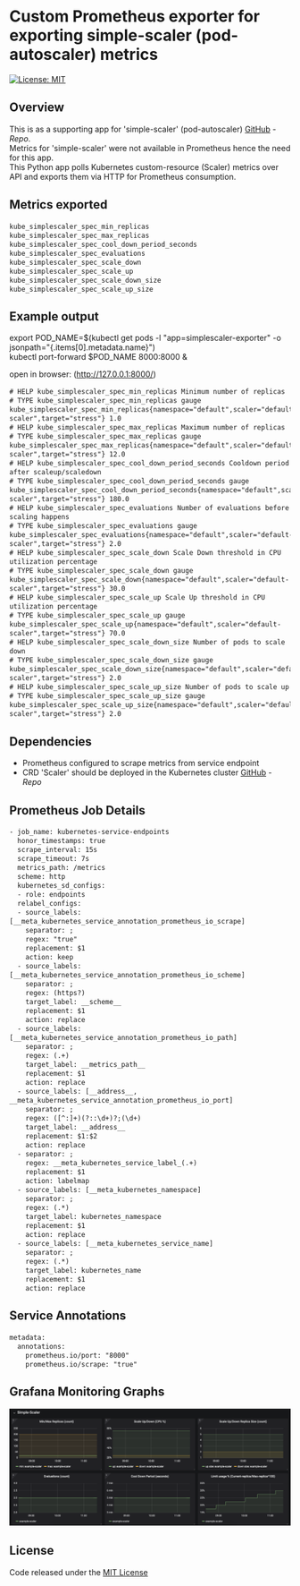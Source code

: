 # Custom Prometheus exporter for exporting simple-scaler (pod-autoscaler) metrics
[![License: MIT](https://img.shields.io/badge/License-MIT-blue.svg)](https://opensource.org/licenses/MIT)

## Overview
This is as a supporting app for 'simple-scaler' (pod-autoscaler) [GitHub](https://github.com/denis-jdsouza/simple-scaler) - _Repo_.\
Metrics for 'simple-scaler' were not available in Prometheus hence the need for this app.\
This Python app polls Kubernetes custom-resource (Scaler) metrics over API and exports them via HTTP for Prometheus consumption.

## Metrics exported
```
kube_simplescaler_spec_min_replicas
kube_simplescaler_spec_max_replicas
kube_simplescaler_spec_cool_down_period_seconds
kube_simplescaler_spec_evaluations
kube_simplescaler_spec_scale_down
kube_simplescaler_spec_scale_up
kube_simplescaler_spec_scale_down_size
kube_simplescaler_spec_scale_up_size
```

## Example output
export POD_NAME=$(kubectl get pods -l "app=simplescaler-exporter" -o jsonpath="{.items[0].metadata.name}")  
kubectl port-forward $POD_NAME 8000:8000 &

open in browser: (http://127.0.0.1:8000/)

```
# HELP kube_simplescaler_spec_min_replicas Minimum number of replicas
# TYPE kube_simplescaler_spec_min_replicas gauge
kube_simplescaler_spec_min_replicas{namespace="default",scaler="default-scaler",target="stress"} 1.0
# HELP kube_simplescaler_spec_max_replicas Maximum number of replicas
# TYPE kube_simplescaler_spec_max_replicas gauge
kube_simplescaler_spec_max_replicas{namespace="default",scaler="default-scaler",target="stress"} 12.0
# HELP kube_simplescaler_spec_cool_down_period_seconds Cooldown period after scaleup/scaledown
# TYPE kube_simplescaler_spec_cool_down_period_seconds gauge
kube_simplescaler_spec_cool_down_period_seconds{namespace="default",scaler="default-scaler",target="stress"} 180.0
# HELP kube_simplescaler_spec_evaluations Number of evaluations before scaling happens
# TYPE kube_simplescaler_spec_evaluations gauge
kube_simplescaler_spec_evaluations{namespace="default",scaler="default-scaler",target="stress"} 2.0
# HELP kube_simplescaler_spec_scale_down Scale Down threshold in CPU utilization percentage
# TYPE kube_simplescaler_spec_scale_down gauge
kube_simplescaler_spec_scale_down{namespace="default",scaler="default-scaler",target="stress"} 30.0
# HELP kube_simplescaler_spec_scale_up Scale Up threshold in CPU utilization percentage
# TYPE kube_simplescaler_spec_scale_up gauge
kube_simplescaler_spec_scale_up{namespace="default",scaler="default-scaler",target="stress"} 70.0
# HELP kube_simplescaler_spec_scale_down_size Number of pods to scale down
# TYPE kube_simplescaler_spec_scale_down_size gauge
kube_simplescaler_spec_scale_down_size{namespace="default",scaler="default-scaler",target="stress"} 2.0
# HELP kube_simplescaler_spec_scale_up_size Number of pods to scale up
# TYPE kube_simplescaler_spec_scale_up_size gauge
kube_simplescaler_spec_scale_up_size{namespace="default",scaler="default-scaler",target="stress"} 2.0
```

## Dependencies
- Prometheus configured to scrape metrics from service endpoint
- CRD 'Scaler' should be deployed in the Kubernetes cluster [GitHub](https://github.com/denis-jdsouza/simple-scaler) - _Repo_

## Prometheus Job Details
```
- job_name: kubernetes-service-endpoints
  honor_timestamps: true
  scrape_interval: 15s
  scrape_timeout: 7s
  metrics_path: /metrics
  scheme: http
  kubernetes_sd_configs:
  - role: endpoints
  relabel_configs:
  - source_labels: [__meta_kubernetes_service_annotation_prometheus_io_scrape]
    separator: ;
    regex: "true"
    replacement: $1
    action: keep
  - source_labels: [__meta_kubernetes_service_annotation_prometheus_io_scheme]
    separator: ;
    regex: (https?)
    target_label: __scheme__
    replacement: $1
    action: replace
  - source_labels: [__meta_kubernetes_service_annotation_prometheus_io_path]
    separator: ;
    regex: (.+)
    target_label: __metrics_path__
    replacement: $1
    action: replace
  - source_labels: [__address__, __meta_kubernetes_service_annotation_prometheus_io_port]
    separator: ;
    regex: ([^:]+)(?::\d+)?;(\d+)
    target_label: __address__
    replacement: $1:$2
    action: replace
  - separator: ;
    regex: __meta_kubernetes_service_label_(.+)
    replacement: $1
    action: labelmap
  - source_labels: [__meta_kubernetes_namespace]
    separator: ;
    regex: (.*)
    target_label: kubernetes_namespace
    replacement: $1
    action: replace
  - source_labels: [__meta_kubernetes_service_name]
    separator: ;
    regex: (.*)
    target_label: kubernetes_name
    replacement: $1
    action: replace
```

## Service Annotations
```
metadata:
  annotations:
    prometheus.io/port: "8000"
    prometheus.io/scrape: "true"
```

## Grafana Monitoring Graphs
<img src="img/simplescaler-exporter.png" width="1000">

## License
Code released under the [MIT License](https://opensource.org/licenses/MIT)